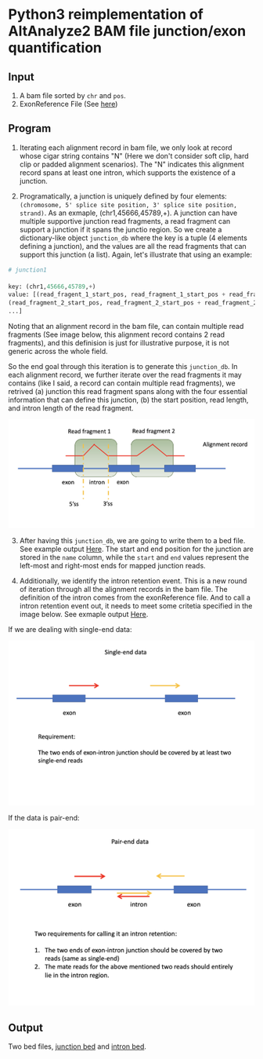 # Python3 reimplementation of AltAnalyze2 BAM file junction/exon quantification

## Input

1. A bam file sorted by `chr` and `pos`.
2. ExonReference File (See [here](./exonReference.csv))


## Program

1. Iterating each alignment record in bam file, we only look at record whose cigar string contains "N" (Here we don't consider soft clip, hard clip or padded alignment scenarios). The "N" indicates this alignment record spans at least one intron, which supports the existence of a junction.

2. Programatically, a junction is uniquely defined by four elements: `(chromosome, 5' splice site position, 3' splice site position, strand)`. As an exmaple, (chr1,45666,45789,+). A junction can have multiple supportive junction read fragments, a read fragment can support a junction if it spans the junctio region. So we create a dictionary-like object `junction_db` where the key is a tuple (4 elements defining a junction), and the values are all the read fragments that can support this junction (a list). Again, let's illustrate that using an example:

```python
# junction1 

key: (chr1,45666,45789,+)
value: [(read_fragent_1_start_pos, read_fragment_1_start_pos + read_fragment_1_length, read_fragment_1_intron_length),
(read_fragment_2_start_pos, read_fragment_2_start_pos + read_fragment_2_length, read_fragment_2_intron_length),
...]

```

Noting that an alignment record in the bam file, can contain multiple read fragments (See image below, this alignment record contains 2 read fragments), and this definision is just for illustrative purpose, it is not generic across the whole field.

So the end goal through this iteration is to generate this `junction_db`. In each alignment record, we further iterate over the read fragments it may contains (like I said, a record can contain multiple read fragments), we retrived (a) junction this read fragment spans along with the four essential information that can define this junction, (b) the start position, read length, and intron length of the read fragment.

![splice_site](splice_site.png)

3. After having this `junction_db`, we are going to write them to a bed file. See example output [Here](junction_bed.csv). The start and end position for the junction are stored in the `name` column, while the `start` and `end` values represent the left-most and right-most ends for mapped junction reads.

4. Additionally, we identify the intron retention event. This is a new round of iteration through all the alignment records in the bam file. The definition of the intron comes from the exonReference file. And to call a intron retention event out, it needs to meet some critetia specified in the image below. See exmaple output [Here](intron_bed.csv).

If we are dealing with single-end data:

![intron_single_end](intron_single_end.png)

If the data is pair-end:

![intron_pair_end](intron_pair_end.png)


## Output

Two bed files, [junction bed](junction_bed.csv) and [intron bed](intron_bed.csv).